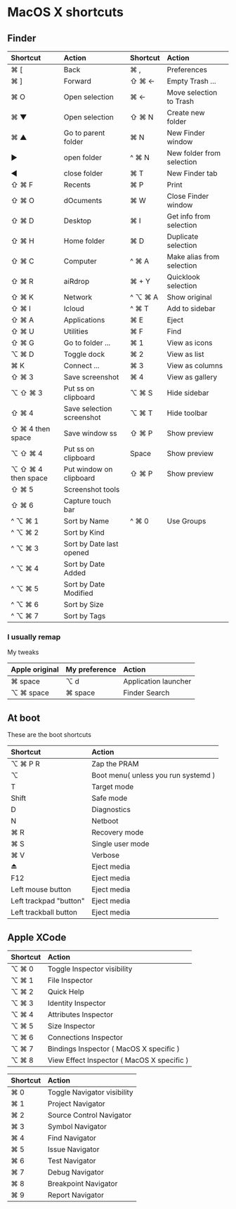 # MacOS X shortcuts
## Finder
| Shortcut             | Action              | Shortcut                | Action                    |
| :------------------- | :------------------ | :---------------------- | :------------------------ |
| ⌘ [                  | Back                | ⌘ ,                   | Preferences               |
| ⌘ ]                  | Forward             | ⇧ ⌘ ←                 | Empty Trash ...           |
| ⌘ O                  | Open selection      | ⌘ ←                   | Move selection to Trash   |
| ⌘ ▼                  | Open selection      | ⇧ ⌘ N                 | Create new folder         |
| ⌘ ▲                  | Go to parent folder | ⌘ N                   | New Finder window         |
| ▶                    | open folder         | ^ ⌘ N                 | New folder from selection |
| ◀                    | close folder        | ⌘ T                   | New Finder tab            |
| ⇧ ⌘ F                | Recents             | ⌘ P                   | Print                     |
| ⇧ ⌘ O                | dOcuments           | ⌘ W                   | Close Finder window       |
| ⇧ ⌘ D                | Desktop             | ⌘ I                   | Get info from selection   |
| ⇧ ⌘ H                | Home folder         | ⌘ D                   | Duplicate selection       |
| ⇧ ⌘ C                | Computer            | ^ ⌘ A                 | Make alias from selection |
| ⇧ ⌘ R                | aiRdrop             | ⌘ + Y                 | Quicklook selection       |
| ⇧ ⌘ K                | Network             | ^ ⌥ ⌘ A               | Show original             |
| ⇧ ⌘ I                | Icloud              | ^ ⌘ T                 | Add to sidebar            |
| ⇧ ⌘ A                | Applications        | ⌘ E                   | Eject                     |
| ⇧ ⌘ U                | Utilities           | ⌘ F                   | Find                      |
| ⇧ ⌘ G                | Go to folder ...    | ⌘ 1                   | View as icons             |
| ⌥ ⌘ D                | Toggle dock         | ⌘ 2                   | View as list              |
| ⌘ K                  | Connect ...         | ⌘ 3                   | View as columns           |
| ⇧ ⌘ 3                | Save screenshot     | ⌘ 4                   | View as gallery           |
| ⌥ ⇧ ⌘ 3              | Put ss on clipboard | ⌥ ⌘ S                 | Hide sidebar              |
| ⇧ ⌘ 4                | Save selection screenshot | ⌥ ⌘ T           | Hide toolbar              |
| ⇧ ⌘ 4 then space     | Save window ss      | ⇧ ⌘ P                 | Show preview              |
| ⌥ ⇧ ⌘ 4              | Put ss on clipboard | Space                 | Show preview              |
| ⌥ ⇧ ⌘ 4 then space   | Put window  on clipboard | ⇧ ⌘ P            | Show preview              |
| ⇧ ⌘ 5                | Screenshot tools    |
| ⇧ ⌘ 6                | Capture touch bar   |
| ^ ⌥ ⌘ 1              | Sort by Name        | ^ ⌘ 0                 | Use Groups                |
| ^ ⌥ ⌘ 2              | Sort by Kind        |
| ^ ⌥ ⌘ 3              | Sort by Date last opened |
| ^ ⌥ ⌘ 4              | Sort by Date Added  |
| ^ ⌥ ⌘ 5              | Sort by Date Modified    |
| ^ ⌥ ⌘ 6              | Sort by Size        |
| ^ ⌥ ⌘ 7              | Sort by Tags        |

### I usually remap
My tweaks

| Apple original             | My preference         | Action                | 
| :------------------------- | :-------------------- | :-------------------- |
| ⌘ space                    | ⌥ d                   | Application launcher  |
| ⌥ ⌘ space                  | ⌘ space               | Finder Search         |


## At boot
These are the boot shortcuts

| Shortcut                   | Action                |
| :------------------------- | :-------------------- |
| ⌥ ⌘ P R                    | Zap the PRAM          |
| ⌥                          | Boot menu( unless you run systemd ) |
| T                          | Target mode           |
| Shift                      | Safe mode             |
| D                          | Diagnostics           |
| N                          | Netboot               |
| ⌘ R                        | Recovery mode         |
| ⌘ S                        | Single user mode      |
| ⌘ V                        | Verbose               |
| ⏏                          | Eject media           |
| F12                        | Eject media           |
| Left mouse button          | Eject media           |
| Left trackpad "button"     | Eject media           |
| Left trackball button      | Eject media           |

## Apple XCode

| Shortcut                   | Action                |
| :------------------------- | :-------------------- |
| ⌥ ⌘ 0 | Toggle Inspector visibility |
| ⌥ ⌘ 1 | File Inspector |
| ⌥ ⌘ 2 | Quick Help |
| ⌥ ⌘ 3 | Identity Inspector |
| ⌥ ⌘ 4 | Attributes Inspector |
| ⌥ ⌘ 5 | Size Inspector |
| ⌥ ⌘ 6 | Connections Inspector |
| ⌥ ⌘ 7 | Bindings Inspector ( MacOS X specific ) |
| ⌥ ⌘ 8 | View Effect Inspector ( MacOS X specific ) |

| Shortcut                   | Action                |
| :------------------------- | :-------------------- |
| ⌘ 0 | Toggle Navigator visibility |
| ⌘ 1 | Project Navigator |
| ⌘ 2 | Source Control Navigator |
| ⌘ 3 | Symbol Navigator |
| ⌘ 4 | Find Navigator |
| ⌘ 5 | Issue Navigator |
| ⌘ 6 | Test Navigator |
| ⌘ 7 | Debug Navigator |
| ⌘ 8 | Breakpoint Navigator |
| ⌘ 9 | Report Navigator |
